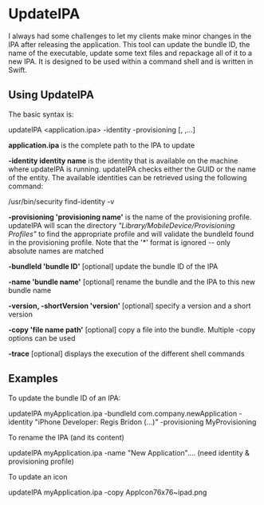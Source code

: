# UpdateIPA

I always had some challenges to let my clients make minor changes in the IPA after releasing the application. This tool can update the bundle ID, the name of the executable, update some text files and repackage all of it to a new IPA. It is designed to be used within a command shell and is written in Swift.

## Using UpdateIPA

The basic syntax is:

updateIPA <application.ipa> -identity <identity name> -provisioning <provisioning name> [<options>, <options>,...]

**application.ipa** is the complete path to the IPA to update

**-identity identity name** is the identity that is available on the machine where updateIPA is running. updateIPA checks either the GUID or the name of the entity. The available identities can be retrieved using the following command:

/usr/bin/security find-identity -v

**-provisioning 'provisioning name'** is the name of the provisioning profile. updateIPA will scan the directory *"Library/MobileDevice/Provisioning Profiles"* to find the appropriate profile and will validate the bundleId found in the provisioning profile. Note that the '*' format is ignored -- only absolute names are matched

__-bundleId 'bundle ID'__ [optional] update the bundle ID of the IPA

__-name 'bundle name'__  [optional] rename the bundle and the IPA to this new bundle name

__-version, -shortVersion 'version'__ [optional] specify a version and a short version

__-copy 'file name path'__ [optional] copy a file into the bundle. Multiple -copy options can be used

__-trace__ [optional] displays the execution of the different shell commands

## Examples

To update the bundle ID of an IPA:

updateIPA myApplication.ipa -bundleId com.company.newApplication -identity "iPhone Developer: Regis Bridon (...)" -provisioning MyProvisioning

To rename the IPA (and its content)

updateIPA myApplication.ipa -name "New Application".... (need identity & provisioning profile)

To update an icon

updateIPA myApplication.ipa -copy AppIcon76x76~ipad.png 

